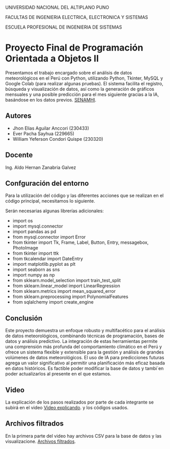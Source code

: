 UNIVERSIDAD NACIONAL DEL ALTIPLANO PUNO

FACULTAS DE INGENIERIA ELECTRICA, ELECTRONICA Y SISTEMAS

ESCUELA PROFESIONAL DE INGENIERIA DE SISTEMAS

# Proyecto Final de Programación Orientada a Objetos II

Presentamos el trabajo encargado sobre el análisis de datos meteorológicos en el Perú con Python, utilizando Python, Tkinter, MySQL y Google Colab (para realizar algunas pruebas). El sistema facilita el registro, búsqueda y visualización de datos, así como la generación de gráficos mensuales y una posible predicción para el mes siguiente gracias a la IA, basándose en los datos previos. [SENAMHI](https://www.senamhi.gob.pe/?&p=estaciones).


## Autores

- Jhon Elias Aguilar Anccori (230433)
- Ever Pacha Sayhua (229665)
- William Yeferson Condori Quispe (230320)

## Docente

Ing. Aldo Hernan Zanabria Galvez

## Confguración del entorno ###

Para la utilización del código y las diferentes acciones que se realizan en el código principal, necesitamos lo siguiente. 

Serán necesarias algunas librerías adicionales:
* import os
* import mysql.connector
* import pandas as pd
* from mysql.connector import Error
* from tkinter import Tk, Frame, Label, Button, Entry, messagebox, PhotoImage
* from tkinter import ttk
* from tkcalendar import DateEntry
* import matplotlib.pyplot as plt
* import seaborn as sns
* import numpy as np
* from sklearn.model_selection import train_test_split
* from sklearn.linear_model import LinearRegression
* from sklearn.metrics import mean_squared_error
* from sklearn.preprocessing import PolynomialFeatures
* from sqlalchemy import create_engine

## Conclusión

Este proyecto demuestra un enfoque robusto y multifacético para el análisis de datos meteorológicos, combinando técnicas de programación, bases de datos y análisis predictivo. La integración de estas herramientas permite una comprensión más profunda del comportamiento climático en el Perú y ofrece un sistema flexible y extensible para la gestión y análisis de grandes volúmenes de datos meteorológicos. El uso de IA para predicciones futuras agrega un valor significativo al permitir una planificación más eficaz basada en datos históricos. Es factible poder modificar la base de datos y tambi´en poder actualizarlos al presente en el que estamos.

## Video
La explicación de los pasos realizados por parte de cada integrante se subirá en el video  [Video explicando](https://www.youtube.com/watch?v=ED3IKcMK6aY&ab_channel=JhonyAguilar). y los códigos usados.

## Archivos filtrados
En la primera parte del video hay archivos CSV para la base de datos y las visualizacione. [Archivos filtrados](https://drive.google.com/drive/folders/1azGwbzTU9VifuwGV1ItdOm3IuBtCpIOX?usp=sharing).
